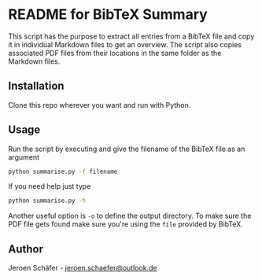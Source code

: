 # README for BibTeX Summary

This script has the purpose to extract all entries from a BibTeX file
and copy it in individual Markdown files to get an overview. The script
also copies associated PDF files from their locations in the same
folder as the Markdown files.

## Installation
Clone this repo wherever you want and run with Python.

## Usage
Run the script by executing and give the filename of the BibTeX file as
an argument

```bash
python summarise.py -f filename
```

If you need help just type

```bash
python summarise.py -h
```

Another useful option is `-o` to define the output directory.
To make sure the PDF file gets found make sure you're using the `file`
provided by BibTeX.

## Author

Jeroen Schäfer - [jeroen.schaefer@outlook.de](mailto:jeroen.schaefer@outlook.de)